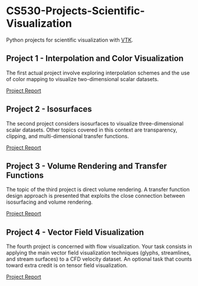 # CS530-Projects-Scientific-Visualization
Python projects for scientific visualization with [VTK](https://www.vtk.org/).


## Project 1 - Interpolation and Color Visualization
The first actual project involve exploring interpolation schemes and the use of color mapping to visualize two-dimensional scalar datasets. 

[Project Report](https://github.com/tomelf/CS530-Projects-Scientific-Visualization/blob/master/project1/yang798.pdf)

## Project 2 - Isosurfaces
The second project considers isosurfaces to visualize three-dimensional scalar datasets. Other topics covered in this context are transparency, clipping, and multi-dimensional transfer functions. 

[Project Report](https://github.com/tomelf/CS530-Projects-Scientific-Visualization/blob/master/project2/yang798.pdf)

## Project 3 - Volume Rendering and Transfer Functions
The topic of the third project is direct volume rendering. A transfer function design approach is presented that exploits the close connection between isosurfacing and volume rendering. 

[Project Report](https://github.com/tomelf/CS530-Projects-Scientific-Visualization/blob/master/project3/yang798.pdf)

## Project 4 - Vector Field Visualization
The fourth project is concerned with flow visualization. Your task consists in applying the main vector field visualization techniques (glyphs, streamlines, and stream surfaces) to a CFD velocity dataset. An optional task that counts toward extra credit is on tensor field visualization. 

[Project Report](https://github.com/tomelf/CS530-Projects-Scientific-Visualization/blob/master/project4/yang798.pdf)
